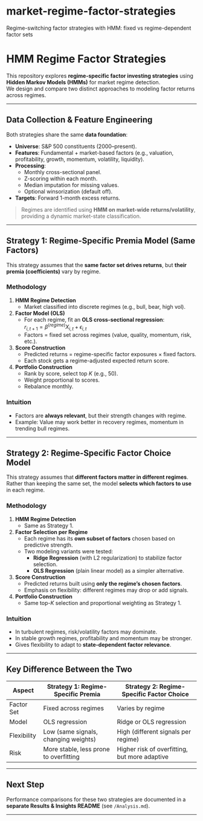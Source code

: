 # market-regime-factor-strategies
Regime-switching factor strategies with HMM: fixed vs regime-dependent factor sets
# HMM Regime Factor Strategies

This repository explores **regime-specific factor investing strategies** using **Hidden Markov Models (HMMs)** for market regime detection.  
We design and compare two distinct approaches to modeling factor returns across regimes.

---

## Data Collection & Feature Engineering

Both strategies share the same **data foundation**:

- **Universe**: S&P 500 constituents (2000–present).  
- **Features**: Fundamental + market-based factors (e.g., valuation, profitability, growth, momentum, volatility, liquidity).  
- **Processing**:
  - Monthly cross-sectional panel.
  - Z-scoring within each month.
  - Median imputation for missing values.
  - Optional winsorization (default off).
- **Targets**: Forward 1-month excess returns.

> Regimes are identified using **HMM on market-wide returns/volatility**, providing a dynamic market-state classification.

---

## Strategy 1: Regime-Specific **Premia Model** (Same Factors)

This strategy assumes that the **same factor set drives returns**, but **their premia (coefficients)** vary by regime.  

### Methodology
1. **HMM Regime Detection**  
   - Market classified into discrete regimes (e.g., bull, bear, high vol).  
2. **Factor Model (OLS)**  
   - For each regime, fit an **OLS cross-sectional regression**:  
$r_{i,t+1} = \beta^{(regime)} X_{i,t} + \epsilon_{i,t}$
   - Factors = fixed set across regimes (value, quality, momentum, risk, etc.).  
3. **Score Construction**  
   - Predicted returns = regime-specific factor exposures × fixed factors.  
   - Each stock gets a regime-adjusted expected return score.  
4. **Portfolio Construction**  
   - Rank by score, select top *K* (e.g., 50).  
   - Weight proportional to scores.  
   - Rebalance monthly.

### Intuition
- Factors are **always relevant**, but their strength changes with regime.  
- Example: Value may work better in recovery regimes, momentum in trending bull regimes.

---

## Strategy 2: Regime-Specific **Factor Choice Model**

This strategy assumes that **different factors matter in different regimes**.  
Rather than keeping the same set, the model **selects which factors to use** in each regime.  

### Methodology
1. **HMM Regime Detection**  
   - Same as Strategy 1.  
2. **Factor Selection per Regime**  
   - Each regime has its **own subset of factors** chosen based on predictive strength.  
   - Two modeling variants were tested:
     - **Ridge Regression** (with L2 regularization) to stabilize factor selection.  
     - **OLS Regression** (plain linear model) as a simpler alternative.  
3. **Score Construction**  
   - Predicted returns built using **only the regime’s chosen factors**.  
   - Emphasis on flexibility: different regimes may drop or add signals.  
4. **Portfolio Construction**  
   - Same top-*K* selection and proportional weighting as Strategy 1.  

### Intuition
- In turbulent regimes, risk/volatility factors may dominate.  
- In stable growth regimes, profitability and momentum may be stronger.  
- Gives flexibility to adapt to **state-dependent factor relevance**.

---

## Key Difference Between the Two

| Aspect | Strategy 1: Regime-Specific Premia | Strategy 2: Regime-Specific Factor Choice |
|--------|------------------------------------|-------------------------------------------|
| Factor Set | Fixed across regimes | Varies by regime |
| Model | OLS regression | Ridge or OLS regression |
| Flexibility | Low (same signals, changing weights) | High (different signals per regime) |
| Risk | More stable, less prone to overfitting | Higher risk of overfitting, but more adaptive |

---

## Next Step
Performance comparisons for these two strategies are documented in a **separate Results & Insights README** (see `/Analysis.md`).  

---
